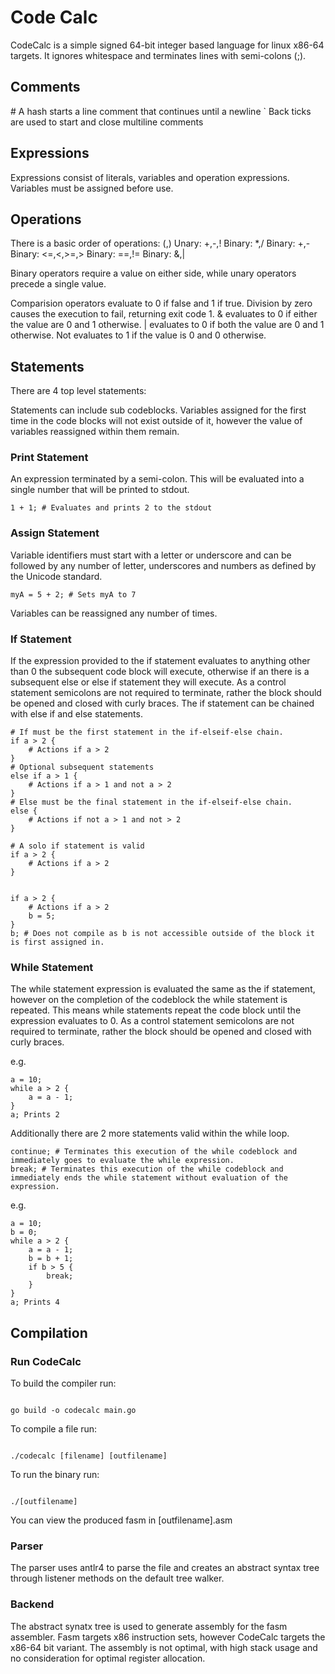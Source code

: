 # Code Calc

CodeCalc is a simple signed 64-bit integer based language for linux x86-64 targets. It ignores whitespace and terminates lines with semi-colons (;).

## Comments

\# A hash starts a line comment that continues until a newline
\` Back ticks are used to start and close multiline comments

## Expressions

Expressions consist of literals, variables and operation expressions. Variables must be assigned before use.

## Operations

There is a basic order of operations:
(,)
Unary: +,-,!
Binary: \*,/
Binary: +,-
Binary: <=,<,>=,>
Binary: ==,!=
Binary: &,|

Binary operators require a value on either side, while unary operators precede a single value.

Comparision operators evaluate to 0 if false and 1 if true. Division by zero causes the execution to fail, returning exit code 1.
& evaluates to 0 if either the value are 0 and 1 otherwise.
| evaluates to 0 if both the value are 0 and 1 otherwise.
Not evaluates to 1 if the value is 0 and 0 otherwise.

## Statements

There are 4 top level statements:

Statements can include sub codeblocks. Variables assigned for the first time in the code blocks will not exist outside of it, however the value of variables reassigned within them remain.

### Print Statement

An expression terminated by a semi-colon. This will be evaluated into a single number that will be printed to stdout.

```
1 + 1; # Evaluates and prints 2 to the stdout
```

### Assign Statement

Variable identifiers must start with a letter or underscore and can be followed by any number of letter, underscores and numbers as defined by the Unicode standard.

```
myA = 5 + 2; # Sets myA to 7
```

Variables can be reassigned any number of times.

### If Statement

If the expression provided to the if statement evaluates to anything other than 0 the subsequent code block will execute, otherwise if an there is a subsequent else or else if statement they will execute.
As a control statement semicolons are not required to terminate, rather the block should be opened and closed with curly braces.
The if statement can be chained with else if and else statements.

```
# If must be the first statement in the if-elseif-else chain.
if a > 2 {
    # Actions if a > 2
}
# Optional subsequent statements
else if a > 1 {
    # Actions if a > 1 and not a > 2
}
# Else must be the final statement in the if-elseif-else chain.
else {
    # Actions if not a > 1 and not > 2
}

# A solo if statement is valid
if a > 2 {
    # Actions if a > 2
}


if a > 2 {
    # Actions if a > 2
    b = 5;
}
b; # Does not compile as b is not accessible outside of the block it is first assigned in.
```

### While Statement

The while statement expression is evaluated the same as the if statement, however on the completion of the codeblock the while statement is repeated. This means while statements repeat the code block until the expression evaluates to 0.
As a control statement semicolons are not required to terminate, rather the block should be opened and closed with curly braces.

e.g.

```
a = 10;
while a > 2 {
    a = a - 1;
}
a; Prints 2
```

Additionally there are 2 more statements valid within the while loop.

```
continue; # Terminates this execution of the while codeblock and immediately goes to evaluate the while expression.
break; # Terminates this execution of the while codeblock and immediately ends the while statement without evaluation of the expression.
```

e.g.

```
a = 10;
b = 0;
while a > 2 {
    a = a - 1;
    b = b + 1;
    if b > 5 {
        break;
    }
}
a; Prints 4
```

## Compilation

### Run CodeCalc

To build the compiler run:

```

go build -o codecalc main.go

```

To compile a file run:

```

./codecalc [filename] [outfilename]

```

To run the binary run:

```

./[outfilename]

```

You can view the produced fasm in [outfilename].asm

### Parser

The parser uses antlr4 to parse the file and creates an abstract syntax tree through listener methods on the default tree walker.

### Backend

The abstract synatx tree is used to generate assembly for the fasm assembler. Fasm targets x86 instruction sets, however CodeCalc targets the x86-64 bit variant.
The assembly is not optimal, with high stack usage and no consideration for optimal register allocation.
